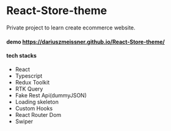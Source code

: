# React-Store-theme

Private project to learn create ecommerce website.

#### demo https://dariuszmeissner.github.io/React-Store-theme/

#### tech stacks

- React
- Typescript
- Redux Toolkit
- RTK Query
- Fake Rest Api(dummyJSON)
- Loading skeleton
- Custom Hooks
- React Router Dom
- Swiper
